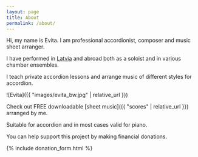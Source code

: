 ```yaml
---
layout: page
title: About
permalink: /about/
---
```


Hi, my name is Evita.
I am professional accordionist, composer and music sheet arranger.

I have performed in [Latvia](https://en.wikipedia.org/wiki/Latvia) and abroad both as a soloist and in various chamber ensembles.

I teach private accordion lessons and arrange music of different styles for accordion.

![Evita]({{ "images/evita_bw.jpg" | relative_url }})

Check out FREE downloadable [sheet music]({{ "scores" | relative_url }}) arranged by me.

Suitable for accordion and in most cases valid for piano.

You can help support this project by making financial donations.

{% include donation_form.html %}
